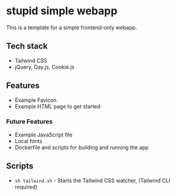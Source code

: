 # stupid simple webapp

This is a template for a simple frontend-only webapp.

## Tech stack

- Tailwind CSS
- jQuery, Day.js, Cookie.js

## Features

- Example Favicon
- Example HTML page to get started

### Future Features

- Example JavaScript file
- Local fonts
- Dockerfile and scripts for building and running the app

## Scripts

- `sh tailwind.sh` - Starts the Tailwind CSS watcher, (Tailwind CLI required)

